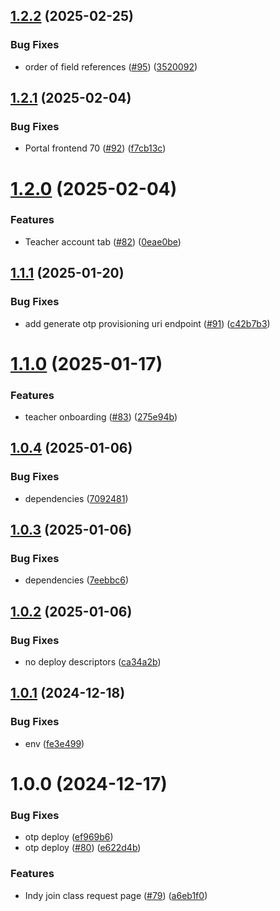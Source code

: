 ## [1.2.2](https://github.com/ocadotechnology/codeforlife-portal-frontend/compare/v1.2.1...v1.2.2) (2025-02-25)


### Bug Fixes

* order of field references ([#95](https://github.com/ocadotechnology/codeforlife-portal-frontend/issues/95)) ([3520092](https://github.com/ocadotechnology/codeforlife-portal-frontend/commit/3520092a1bc889939c075e5eee282b8501b95068))

## [1.2.1](https://github.com/ocadotechnology/codeforlife-portal-frontend/compare/v1.2.0...v1.2.1) (2025-02-04)


### Bug Fixes

* Portal frontend 70 ([#92](https://github.com/ocadotechnology/codeforlife-portal-frontend/issues/92)) ([f7cb13c](https://github.com/ocadotechnology/codeforlife-portal-frontend/commit/f7cb13c2e4def1507e33325cac158e4cffe89843))

# [1.2.0](https://github.com/ocadotechnology/codeforlife-portal-frontend/compare/v1.1.1...v1.2.0) (2025-02-04)


### Features

* Teacher account tab ([#82](https://github.com/ocadotechnology/codeforlife-portal-frontend/issues/82)) ([0eae0be](https://github.com/ocadotechnology/codeforlife-portal-frontend/commit/0eae0be39ef2d5dd5ae2fe2858eaf954484e25d2))

## [1.1.1](https://github.com/ocadotechnology/codeforlife-portal-frontend/compare/v1.1.0...v1.1.1) (2025-01-20)


### Bug Fixes

* add generate otp provisioning uri endpoint ([#91](https://github.com/ocadotechnology/codeforlife-portal-frontend/issues/91)) ([c42b7b3](https://github.com/ocadotechnology/codeforlife-portal-frontend/commit/c42b7b3a154c2be42f0ec773e885cb3b0b2ea414))

# [1.1.0](https://github.com/ocadotechnology/codeforlife-portal-frontend/compare/v1.0.4...v1.1.0) (2025-01-17)


### Features

* teacher onboarding ([#83](https://github.com/ocadotechnology/codeforlife-portal-frontend/issues/83)) ([275e94b](https://github.com/ocadotechnology/codeforlife-portal-frontend/commit/275e94bf9746b4ceafcfbcab283427c844099e62))

## [1.0.4](https://github.com/ocadotechnology/codeforlife-portal-frontend/compare/v1.0.3...v1.0.4) (2025-01-06)


### Bug Fixes

* dependencies ([7092481](https://github.com/ocadotechnology/codeforlife-portal-frontend/commit/7092481f9c0847385f0086763cdc448dda8093f7))

## [1.0.3](https://github.com/ocadotechnology/codeforlife-portal-frontend/compare/v1.0.2...v1.0.3) (2025-01-06)


### Bug Fixes

* dependencies ([7eebbc6](https://github.com/ocadotechnology/codeforlife-portal-frontend/commit/7eebbc68d47688b500bd9bd7605ad6f1691d8984))

## [1.0.2](https://github.com/ocadotechnology/codeforlife-portal-frontend/compare/v1.0.1...v1.0.2) (2025-01-06)


### Bug Fixes

* no deploy descriptors ([ca34a2b](https://github.com/ocadotechnology/codeforlife-portal-frontend/commit/ca34a2b95e379ca1efa92d9b3fa975df2ef30031))

## [1.0.1](https://github.com/ocadotechnology/codeforlife-portal-frontend/compare/v1.0.0...v1.0.1) (2024-12-18)


### Bug Fixes

* env ([fe3e499](https://github.com/ocadotechnology/codeforlife-portal-frontend/commit/fe3e499b66cc21c49f0aace5e6cf7976f3d41a4d))

# 1.0.0 (2024-12-17)


### Bug Fixes

* otp deploy ([ef969b6](https://github.com/ocadotechnology/codeforlife-portal-frontend/commit/ef969b69527fb02abb5d4943f28b623e1f048f78))
* otp deploy ([#80](https://github.com/ocadotechnology/codeforlife-portal-frontend/issues/80)) ([e622d4b](https://github.com/ocadotechnology/codeforlife-portal-frontend/commit/e622d4bce0628ed00dd5509f3706a7033d7e2c87))


### Features

* Indy join class request page ([#79](https://github.com/ocadotechnology/codeforlife-portal-frontend/issues/79)) ([a6eb1f0](https://github.com/ocadotechnology/codeforlife-portal-frontend/commit/a6eb1f0d5e3ca3eb9c1849b7afa6c7ebee8ce3f9))
